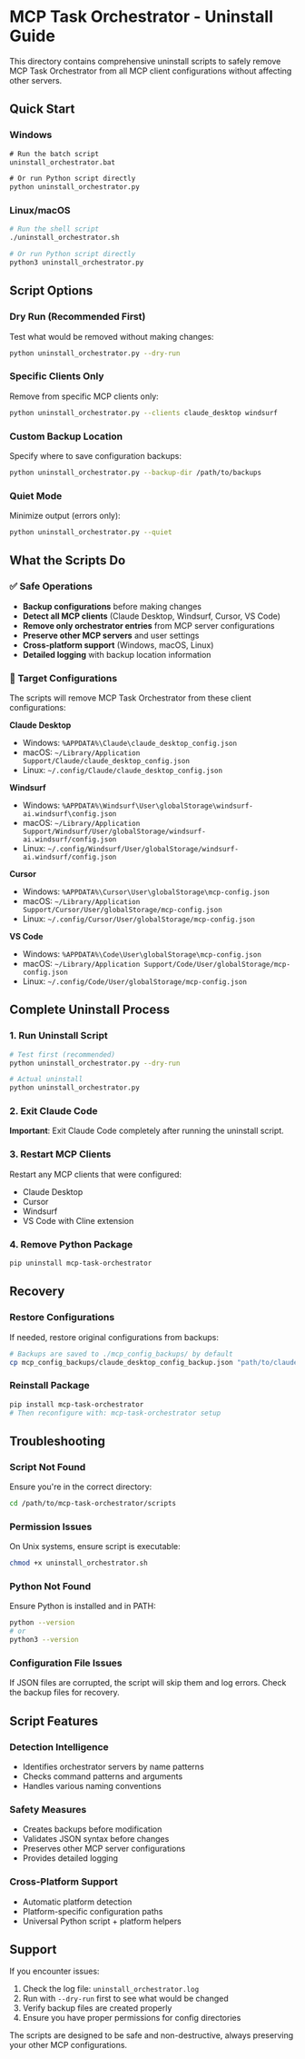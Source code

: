 # MCP Task Orchestrator - Uninstall Guide

This directory contains comprehensive uninstall scripts to safely remove MCP Task Orchestrator from all MCP client configurations without affecting other servers.

## Quick Start

### Windows
```cmd
# Run the batch script
uninstall_orchestrator.bat

# Or run Python script directly
python uninstall_orchestrator.py
```

### Linux/macOS
```bash
# Run the shell script
./uninstall_orchestrator.sh

# Or run Python script directly
python3 uninstall_orchestrator.py
```

## Script Options

### Dry Run (Recommended First)
Test what would be removed without making changes:
```bash
python uninstall_orchestrator.py --dry-run
```

### Specific Clients Only
Remove from specific MCP clients only:
```bash
python uninstall_orchestrator.py --clients claude_desktop windsurf
```

### Custom Backup Location
Specify where to save configuration backups:
```bash
python uninstall_orchestrator.py --backup-dir /path/to/backups
```

### Quiet Mode
Minimize output (errors only):
```bash
python uninstall_orchestrator.py --quiet
```

## What the Scripts Do

### ✅ Safe Operations
- **Backup configurations** before making changes
- **Detect all MCP clients** (Claude Desktop, Windsurf, Cursor, VS Code)
- **Remove only orchestrator entries** from MCP server configurations
- **Preserve other MCP servers** and user settings
- **Cross-platform support** (Windows, macOS, Linux)
- **Detailed logging** with backup location information

### 🎯 Target Configurations
The scripts will remove MCP Task Orchestrator from these client configurations:

**Claude Desktop**
- Windows: `%APPDATA%\Claude\claude_desktop_config.json`
- macOS: `~/Library/Application Support/Claude/claude_desktop_config.json`
- Linux: `~/.config/Claude/claude_desktop_config.json`

**Windsurf**
- Windows: `%APPDATA%\Windsurf\User\globalStorage\windsurf-ai.windsurf\config.json`
- macOS: `~/Library/Application Support/Windsurf/User/globalStorage/windsurf-ai.windsurf/config.json`
- Linux: `~/.config/Windsurf/User/globalStorage/windsurf-ai.windsurf/config.json`

**Cursor**
- Windows: `%APPDATA%\Cursor\User\globalStorage\mcp-config.json`
- macOS: `~/Library/Application Support/Cursor/User/globalStorage/mcp-config.json`
- Linux: `~/.config/Cursor/User/globalStorage/mcp-config.json`

**VS Code**
- Windows: `%APPDATA%\Code\User\globalStorage\mcp-config.json`
- macOS: `~/Library/Application Support/Code/User/globalStorage/mcp-config.json`
- Linux: `~/.config/Code/User/globalStorage/mcp-config.json`

## Complete Uninstall Process

### 1. Run Uninstall Script
```bash
# Test first (recommended)
python uninstall_orchestrator.py --dry-run

# Actual uninstall
python uninstall_orchestrator.py
```

### 2. Exit Claude Code
**Important**: Exit Claude Code completely after running the uninstall script.

### 3. Restart MCP Clients
Restart any MCP clients that were configured:
- Claude Desktop
- Cursor
- Windsurf
- VS Code with Cline extension

### 4. Remove Python Package
```bash
pip uninstall mcp-task-orchestrator
```

## Recovery

### Restore Configurations
If needed, restore original configurations from backups:

```bash
# Backups are saved to ./mcp_config_backups/ by default
cp mcp_config_backups/claude_desktop_config_backup.json "path/to/claude/config.json"
```

### Reinstall Package
```bash
pip install mcp-task-orchestrator
# Then reconfigure with: mcp-task-orchestrator setup
```

## Troubleshooting

### Script Not Found
Ensure you're in the correct directory:
```bash
cd /path/to/mcp-task-orchestrator/scripts
```

### Permission Issues
On Unix systems, ensure script is executable:
```bash
chmod +x uninstall_orchestrator.sh
```

### Python Not Found
Ensure Python is installed and in PATH:
```bash
python --version
# or
python3 --version
```

### Configuration File Issues
If JSON files are corrupted, the script will skip them and log errors. Check the backup files for recovery.

## Script Features

### Detection Intelligence
- Identifies orchestrator servers by name patterns
- Checks command patterns and arguments
- Handles various naming conventions

### Safety Measures
- Creates backups before modification
- Validates JSON syntax before changes
- Preserves other MCP server configurations
- Provides detailed logging

### Cross-Platform Support
- Automatic platform detection
- Platform-specific configuration paths
- Universal Python script + platform helpers

## Support

If you encounter issues:

1. Check the log file: `uninstall_orchestrator.log`
2. Run with `--dry-run` first to see what would be changed
3. Verify backup files are created properly
4. Ensure you have proper permissions for config directories

The scripts are designed to be safe and non-destructive, always preserving your other MCP configurations.